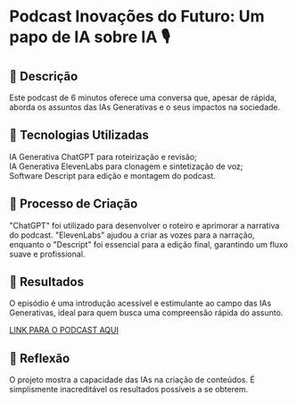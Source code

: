 # Podcast Inovações do Futuro: Um papo de IA sobre IA 🎙️
## 📒 Descrição
Este podcast de 6 minutos oferece uma conversa que, apesar de rápida, aborda os assuntos das IAs Generativas e o seus impactos na sociedade.

## 🤖 Tecnologias Utilizadas
IA Generativa ChatGPT para roteirização e revisão;\
IA Generativa ElevenLabs para clonagem e sintetização de voz;\
Software Descript para edição e montagem do podcast.
## 🧐 Processo de Criação
"ChatGPT" foi utilizado para desenvolver o roteiro e aprimorar a narrativa do podcast. "ElevenLabs" ajudou a criar as vozes para a narração, enquanto o "Descript" foi essencial para a edição final, garantindo um fluxo suave e profissional.

## 🚀 Resultados
O episódio é uma introdução acessível e estimulante ao campo das IAs Generativas, ideal para quem busca uma compreensão rápida do assunto.

[LINK PARA O PODCAST AQUI](https://share.descript.com/view/yFOiRegnaNe)

## 💭 Reflexão
O projeto mostra a capacidade das IAs na criação de conteúdos. É simplismente inacreditável os resultados possíveis a se obterem.
